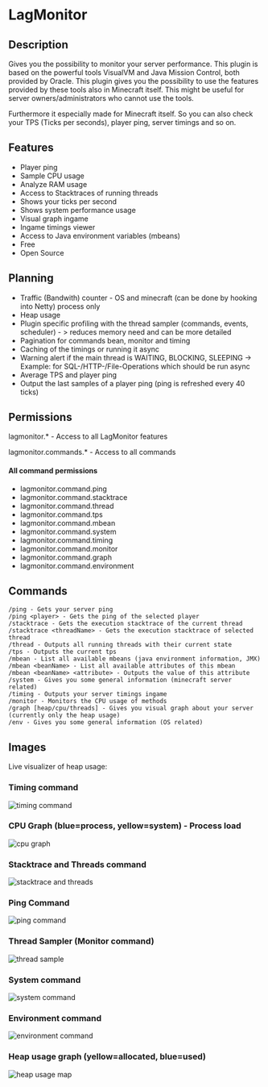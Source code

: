 # LagMonitor

## Description

Gives you the possibility to monitor your server performance. This plugin is based on the powerful tools VisualVM and
Java Mission Control, both provided by Oracle. This plugin gives you the possibility to use the features provided by
these tools also in Minecraft itself. This might be useful for server owners/administrators who cannot use the tools.

Furthermore it especially made for Minecraft itself. So you can also check your TPS (Ticks per seconds), player ping,
server timings and so on.

## Features

* Player ping
* Sample CPU usage
* Analyze RAM usage
* Access to Stacktraces of running threads
* Shows your ticks per second
* Shows system performance usage
* Visual graph ingame
* Ingame timings viewer
* Access to Java environment variables (mbeans)
* Free
* Open Source

## Planning

* Traffic (Bandwith) counter - OS and minecraft (can be done by hooking into Netty) process only
* Heap usage
* Plugin specific profiling with the thread sampler (commands, events, scheduler) - > reduces memory need and can be
more detailed
* Pagination for commands bean, monitor and timing
* Caching of the timings or running it async
* Warning alert if the main thread is WAITING, BLOCKING, SLEEPING -> Example: for SQL-/HTTP-/File-Operations
which should be run async
* Average TPS and player ping
* Output the last samples of a player ping (ping is refreshed every 40 ticks)

## Permissions

lagmonitor.* - Access to all LagMonitor features

lagmonitor.commands.* - Access to all commands

#### All command permissions
* lagmonitor.command.ping
* lagmonitor.command.stacktrace
* lagmonitor.command.thread
* lagmonitor.command.tps
* lagmonitor.command.mbean
* lagmonitor.command.system
* lagmonitor.command.timing
* lagmonitor.command.monitor
* lagmonitor.command.graph
* lagmonitor.command.environment

## Commands

```
/ping - Gets your server ping
/ping <player> - Gets the ping of the selected player
/stacktrace - Gets the execution stacktrace of the current thread
/stacktrace <threadName> - Gets the execution stacktrace of selected thread
/thread - Outputs all running threads with their current state
/tps - Outputs the current tps
/mbean - List all available mbeans (java environment information, JMX)
/mbean <beanName> - List all available attributes of this mbean
/mbean <beanName> <attribute> - Outputs the value of this attribute
/system - Gives you some general information (minecraft server related)
/timing - Outputs your server timings ingame
/monitor - Monitors the CPU usage of methods
/graph [heap/cpu/threads] - Gives you visual graph about your server (currently only the heap usage)
/env - Gives you some general information (OS related)
```

## Images

Live visualizer of heap usage:

### Timing command
![timing command](https://i.imgur.com/wAxnIxt.png)

### CPU Graph (blue=process, yellow=system) - Process load
![cpu graph](https://i.imgur.com/DajnZmP.png)

### Stacktrace and Threads command
![stacktrace and threads](http://i.imgur.com/XY7r9wz.png)

### Ping Command
![ping command](http://i.imgur.com/LITJKWw.png)

### Thread Sampler (Monitor command)
![thread sample](https://i.imgur.com/OXOakN6.png)

### System command
![system command](https://i.imgur.com/DYrNtGS.png)

### Environment command
![environment command](http://i.imgur.com/gQwr126.png)

### Heap usage graph (yellow=allocated, blue=used)
![heap usage map](http://i.imgur.com/Yiz9h6G.png)
